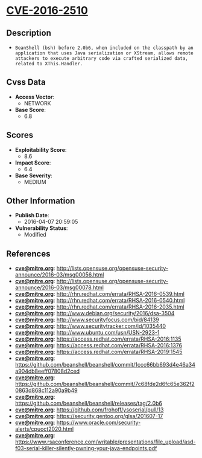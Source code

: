 
# [CVE-2016-2510](http://lists.opensuse.org/opensuse-security-announce/2016-03/msg00056.html)

## Description

- `BeanShell (bsh) before 2.0b6, when included on the classpath by an application that uses Java serialization or XStream, allows remote attackers to execute arbitrary code via crafted serialized data, related to XThis.Handler.`

## Cvss Data

- **Access Vector**:
  - NETWORK
- **Base Score**:
  - 6.8

## Scores

- **Exploitability Score**:
  - 8.6
- **Impact Score**:
  - 6.4
- **Base Severity**:
  - MEDIUM

## Other Information

- **Publish Date**:
  - 2016-04-07 20:59:05
- **Vulnerability Status**:
  - Modified

## References

- **cve@mitre.org**: http://lists.opensuse.org/opensuse-security-announce/2016-03/msg00056.html
- **cve@mitre.org**: http://lists.opensuse.org/opensuse-security-announce/2016-03/msg00078.html
- **cve@mitre.org**: http://rhn.redhat.com/errata/RHSA-2016-0539.html
- **cve@mitre.org**: http://rhn.redhat.com/errata/RHSA-2016-0540.html
- **cve@mitre.org**: http://rhn.redhat.com/errata/RHSA-2016-2035.html
- **cve@mitre.org**: http://www.debian.org/security/2016/dsa-3504
- **cve@mitre.org**: http://www.securityfocus.com/bid/84139
- **cve@mitre.org**: http://www.securitytracker.com/id/1035440
- **cve@mitre.org**: http://www.ubuntu.com/usn/USN-2923-1
- **cve@mitre.org**: https://access.redhat.com/errata/RHSA-2016:1135
- **cve@mitre.org**: https://access.redhat.com/errata/RHSA-2016:1376
- **cve@mitre.org**: https://access.redhat.com/errata/RHSA-2019:1545
- **cve@mitre.org**: https://github.com/beanshell/beanshell/commit/1ccc66bb693d4e46a34a904db8eeff07808d2ced
- **cve@mitre.org**: https://github.com/beanshell/beanshell/commit/7c68fde2d6fc65e362f20863d868c112a90a9b49
- **cve@mitre.org**: https://github.com/beanshell/beanshell/releases/tag/2.0b6
- **cve@mitre.org**: https://github.com/frohoff/ysoserial/pull/13
- **cve@mitre.org**: https://security.gentoo.org/glsa/201607-17
- **cve@mitre.org**: https://www.oracle.com/security-alerts/cpuoct2020.html
- **cve@mitre.org**: https://www.rsaconference.com/writable/presentations/file_upload/asd-f03-serial-killer-silently-pwning-your-java-endpoints.pdf
